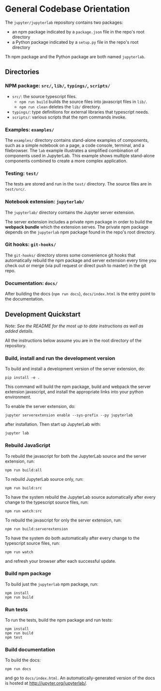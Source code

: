 # General Codebase Orientation

The `jupyter/jupyterlab` repository contains two packages:

- an npm package indicated by a `package.json` file in the repo's root directory
- a Python package indicated by a `setup.py` file in the repo's root directory

Th npm package and the Python package are both named `jupyterlab`.

## Directories

### NPM package: `src/`, `lib/`, `typings/`, `scripts/`

* `src/`: the source typescript files.
    - `npm run build` builds the source files into javascript files in `lib/`.
    - `npm run clean` deletes the `lib/` directory.
* `typings/`: type definitions for external libraries that typescript needs.
* `scripts/`: various scripts that the npm commands invoke.

### Examples: `examples/`

The `examples/` directory contains stand-alone examples of components,
such as a simple notebook on a page, a code console, terminal, and a filebrowser.
The `lab` example illustrates a simplified combination of components used in
JupyterLab. This example shows multiple stand-alone components combined to
create a more complex application.

### Testing: `test/`

The tests are stored and run in the `test/` directory. The source files are in
`test/src/`.

### Notebook extension: `jupyterlab/`

The `jupyterlab/` directory contains the Jupyter server extension.

The server extension includes a private npm package in order to build the
**webpack bundle** which the extension serves. The private npm package depends
on the `jupyterlab` npm package found in the repo's root directory.

### Git hooks: `git-hooks/`

The `git-hooks/` directory stores some convenience git hooks that automatically
rebuild the npm package and server extension every time you check out or merge
(via pull request or direct push to master) in the git repo.

### Documentation: `docs/`

After building the docs (`npm run docs`), `docs/index.html` is the entry
point to the documentation.

## Development Quickstart

*Note: See the README for the most up to date instructions as well as added details.*

All the instructions below assume you are in the root directory of the repository.

### Build, install and run the development version

To build and install a development version of the server extension, do:

    pip install -e .

 This command will build the npm package, build and webpack the server
 extension javascript, and install the appropriate links into your python
 environment.

 To enable the server extension, do:

    jupyter serverextension enable --sys-prefix --py jupyterlab

 after installation. Then start up JupyterLab with:

    jupyter lab

### Rebuild JavaScript
To rebuild the javascript for both the JupyterLab source and the server extension, run:

    npm run build:all

To rebuild JupyterLab source only, run:

    npm run build:src

To have the system rebuild the JupyterLab source automatically after every
change to the typescript source files, run:

    npm run watch:src

To rebuild the javascript for only the server extension, run:

    npm run build:serverextension


To have the system do both automatically after every change to the typescript
source files, run:

    npm run watch

and refresh your browser after each successful update.

### Build npm package

To build just the `jupyterlab` npm package, run:

	npm install
	npm run build

### Run tests

To run the tests, build the npm package and run tests:

    npm install
    npm run build
    npm test

### Build documentation

To build the docs:

    npm run docs

and go to `docs/index.html`. An automatically-generated version of the docs is
hosted at http://jupyter.org/jupyterlab/.
